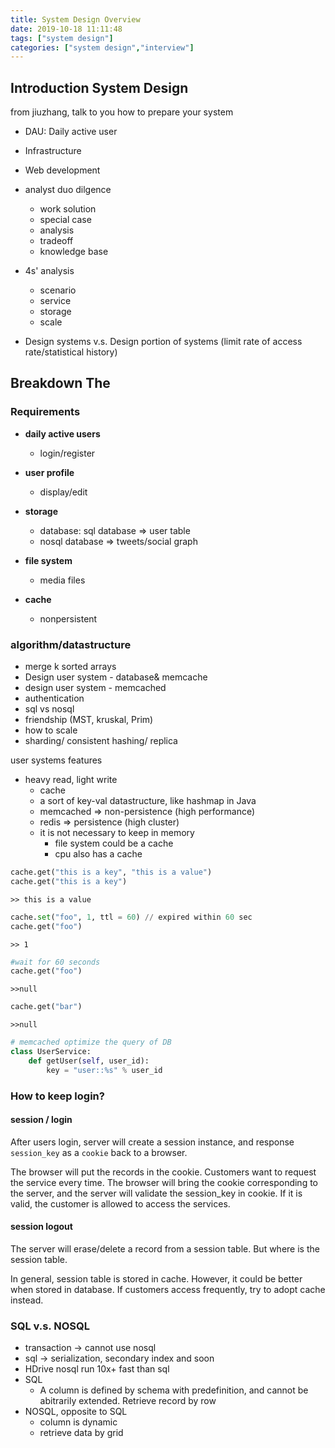 ```yaml
---
title: System Design Overview
date: 2019-10-18 11:11:48
tags: ["system design"]
categories: ["system design","interview"]
---
```


## Introduction System Design
from jiuzhang, talk to you how to prepare your system
<!-- more -->
- DAU: Daily active user
- Infrastructure
- Web development
- analyst duo dilgence

    - work solution
    - special case
    - analysis
    - tradeoff
    - knowledge base
- 4s' analysis
    - scenario
    - service
    - storage
    - scale
- Design systems v.s. Design portion of systems (limit rate of access rate/statistical history)

## Breakdown The 
### Requirements
- **daily active users**
    - login/register
- **user profile**
    - display/edit
- **storage**
    - database: sql database => user table
    - nosql database => tweets/social graph
- **file system**
    - media files

- **cache**
    - nonpersistent

### algorithm/datastructure
- merge k sorted arrays
- Design user system - database& memcache
- design user system - memcached
- authentication
- sql vs nosql
- friendship (MST, kruskal, Prim)
- how to scale
- sharding/ consistent hashing/ replica

user systems features
- heavy read, light write
    - cache
    - a sort of key-val datastructure, like hashmap in Java
    - memcached => non-persistence (high performance)
    - redis => persistence (high cluster)
    - it is not necessary to keep in memory
        - file system could be a cache
        - cpu also has a cache

```python
cache.get("this is a key", "this is a value")
cache.get("this is a key")
```
`>> this is a value`
```python
cache.set("foo", 1, ttl = 60) // expired within 60 sec
cache.get("foo")
```
`>> 1`

```python
#wait for 60 seconds
cache.get("foo")
```
`>>null`
```python
cache.get("bar")
```
`>>null`


```python
# memcached optimize the query of DB
class UserService:
    def getUser(self, user_id):
        key = "user::%s" % user_id
```
### How to keep login?

#### session / login
After users login, server will create a session instance, and response `session_key` as a `cookie` back to a browser.

The browser will put the records in the cookie. Customers want to request the service every time. The browser will bring the cookie corresponding to the server, and the server will validate the session_key in cookie. If it is valid, the customer is allowed to access the services.

#### session logout

The server will erase/delete a record from a session table. But where is the session table.

In general, session table is stored in cache. However, it could be better when stored in database. If customers access frequently, try to adopt cache instead.

### SQL v.s. NOSQL
- transaction -> cannot use nosql
- sql -> serialization, secondary index and soon
- HDrive nosql run 10x+ fast than sql
- SQL
    - A column is defined by schema with predefinition, and cannot be abitrarily extended. Retrieve record by row
- NOSQL, opposite to SQL
    - column is dynamic
    - retrieve data by grid